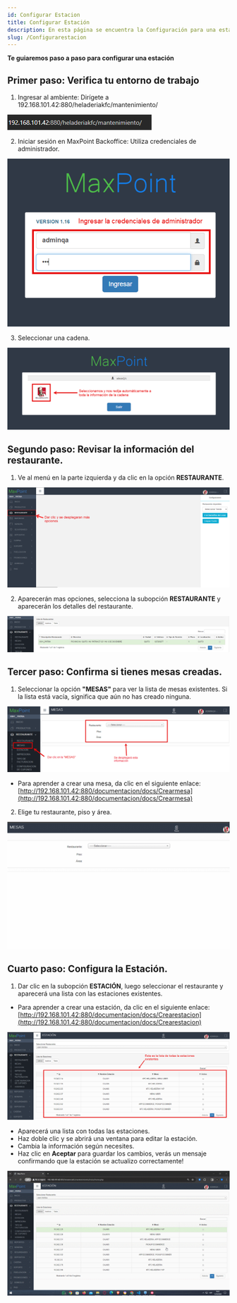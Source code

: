 ```yaml
---
id: Configurar Estacion
title: Configurar Estación
description: En esta página se encuentra la Configuración para una estación
slug: /Configurarestacion
---
```



 **Te guiaremos paso a paso para configurar una estación**

## Primer paso: Verifica tu entorno de trabajo
1. Ingresar al ambiente: Dirígete a 192.168.101.42:880/heladeriakfc/mantenimiento/

 ![Acceder al ambiente](../../img/AccederAmbiente.png)  

2. Iniciar sesión en MaxPoint Backoffice: Utiliza credenciales de administrador.

 ![Credenciales Administrador](../../img/CredencialesMaxpoint.png) 

3. Seleccionar una cadena.

 ![Seleccionar Cadena](../../img/SeleccionarCadena.png)  

## Segundo paso: Revisar la información del restaurante.

1. Ve al menú en la parte izquierda y da clic en la opción **RESTAURANTE**.

 ![Restaurante](../../img/Menu-Izquierdo-Restaurante.png) 

2. Aparecerán mas opciones, selecciona la subopción **RESTAURANTE** y aparecerán los detalles del restaurante.


 ![SubOpción Restaurante](../../img/Subopcion-Restaurante.png) 

 ## Tercer paso: Confirma si tienes mesas creadas. 

1. Seleccionar la opción **"MESAS"** para ver la lista de mesas existentes. Si la lista está vacía, significa que aún no has creado ninguna.

 ![SubOpción Mesa](../../img/SubopcionMesas.png) 

- Para aprender a crear una mesa, da clic en el siguiente enlace: [http://192.168.101.42:880/documentacion/docs/Crearmesa](http://192.168.101.42:880/documentacion/docs/Crearmesa)



 2. Elige tu restaurante, piso y área.

 ![Descargar](../../img/Seleccion-R-P-M.gif) 

## Cuarto paso: Configura la Estación.

1.  Dar clic en la subopción **ESTACIÓN**, luego seleccionar el restaurante y aparecerá una lista con las estaciones existentes.
- Para aprender a crear una estación, da clic en el siguiente enlace: [http://192.168.101.42:880/documentacion/docs/Crearestacion](http://192.168.101.42:880/documentacion/docs/Crearestacion)

![SubOpción Estación](../../img/Estaciones-existentes.png)

- Aparecerá una lista con todas las estaciones.
- Haz doble clic y se abrirá una ventana para editar la estación.
- Cambia la información según necesites.
- Haz clic en **Aceptar** para guardar los cambios, verás un mensaje confirmando que la estación se actualizo correctamente!

![SubOpción Estación](../../img/Configurar-Estacion.gif)